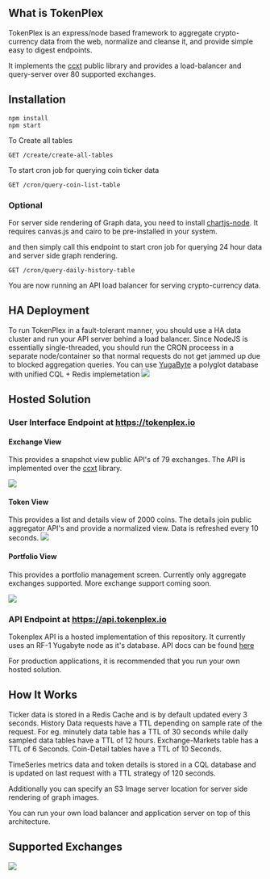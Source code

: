## What is TokenPlex

TokenPlex is an express/node based framework to aggregate crypto-currency data from the web, normalize and cleanse it, 
and provide simple easy to digest endpoints.

It implements the [ccxt](https://github.com/ccxt/ccxt) public library and provides a load-balancer and query-server over 80 supported exchanges.

## Installation

```
npm install
npm start
```

To Create all tables 

```
GET /create/create-all-tables
``` 

To start cron job for querying coin ticker data

```
GET /cron/query-coin-list-table 
```

### Optional
For server side rendering of Graph data, you need to install [chartjs-node](https://github.com/vmpowerio/chartjs-node).
It requires canvas.js and cairo to be pre-installed in your system.

and then simply call this endpoint to start cron job for querying 24 hour data
and server side graph rendering.

```
GET /cron/query-daily-history-table
```

You are now running an API load balancer for serving crypto-currency data.

## HA Deployment
To run TokenPlex in a fault-tolerant manner, you should use a HA data cluster and run your API server behind a load balancer. Since NodeJS is essentially single-threaded, you should run the CRON proceess in a separate node/container so that normal requests do not get jammed up due to blocked aggregation queries.
You can use [YugaByte](https://yugabyte.com) a polyglot database with unified CQL + Redis implemetation 
<img src="https://s3-us-west-2.amazonaws.com/images.tokenplex.io/tp_architecture.png"/>


## Hosted Solution

### User Interface Endpoint at https://tokenplex.io

#### Exchange View
This provides a snapshot view public API's of 79 exchanges. The API is implemented over the [ccxt](https://github.com/ccxt/ccxt) library.

<img src="https://s3-us-west-2.amazonaws.com/images.tokenplex.io/top_screens_1.png"/>

#### Token View

This provides a list and details view of 2000 coins. The details join public aggregator API's and provide a normalized view.
Data is refreshed every 10 seconds.
<img src="https://s3-us-west-2.amazonaws.com/images.tokenplex.io/top_screens_2.png"/>

#### Portfolio View

This provides a portfolio management screen. Currently only aggregate exchanges supported. More exchange support coming soon.

<img src="https://s3-us-west-2.amazonaws.com/images.tokenplex.io/top_screens_3.png"/>

### API Endpoint at https://api.tokenplex.io

Tokenplex API is a hosted implementation of this repository. It currently uses an RF-1 Yugabyte node as it's database.
API docs can be found [here](https://api.tokenplex.io/docs)

For production applications, it is recommended that you run your own hosted solution.


## How It Works

Ticker data is stored in a Redis Cache and is by default updated every 3 seconds.
History Data requests have a TTL depending on sample rate of the request.
For eg. minutely data table has a TTL of 30 seconds while daily sampled data tables have a TTL of 12 hours.
Exchange-Markets table has a TTL of 6 Seconds.
Coin-Detail tables have a TTL of 10 Seconds. 

TimeSeries metrics data and token details is stored in a CQL database and is updated
on last request with a TTL strategy of 120 seconds.

Additionally you can specify an S3 Image server location for server side rendering of graph images.

You can run your own load balancer and application server on top of this architecture.

## Supported Exchanges
<img src="https://s3-us-west-2.amazonaws.com/images.tokenplex.io/brand_ex.png"/>

